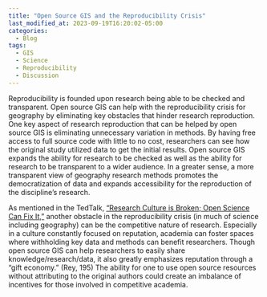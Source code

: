 ```yaml
---
title: "Open Source GIS and the Reproducibility Crisis"
last_modified_at: 2023-09-19T16:20:02-05:00
categories:
  - Blog
tags:
  - GIS
  - Science
  - Reproducibility
  - Discussion
---
```


Reproducibility is founded upon research being able to be checked and transparent. 
Open source GIS can help with the reproducibility crisis for geography by eliminating key obstacles that hinder research reproduction. 
One key aspect of research reproduction that can be helped by open source GIS is eliminating unnecessary variation in methods. 
By having free access to full source code with little to no cost, researchers can see how the original study utilized data to get the initial results. 
Open source GIS expands the ability for research to be checked as well as the ability for research to be transparent to a wider audience. 
In a greater sense, a more transparent view of geography research methods promotes the democratization of data and expands accessibility for the reproduction of the discipline’s research.

As mentioned in the TedTalk, [“Research Culture is Broken; Open Science Can Fix It,”](https://www.youtube.com/watch?v=c-bemNZ-IqA) another obstacle in the reproducibility crisis (in much of science including geography) can be the competitive nature of research. 
Especially in a culture constantly focused on reputation, academia can foster spaces where withholding key data and methods can benefit researchers. 
Though open source GIS can help researchers to easily share knowledge/research/data, it also greatly emphasizes reputation through a “gift economy.” (Rey, 195) 
The ability for one to use open source resources without attributing to the original authors could create an imbalance of incentives for those involved in competitive academia. 

